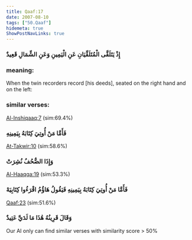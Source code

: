```yaml
---
title: Qaaf:17
date: 2007-08-10
tags: ["50.Qaaf"]
hidemeta: true 
ShowPostNavLinks: true 
---
```

### إِذْ يَتَلَقَّى الْمُتَلَقِّيَانِ عَنِ الْيَمِينِ وَعَنِ الشِّمَالِ قَعِيدٌ
### meaning: 
When the twin recorders record [his deeds], seated on the right hand and on the left:
### similar verses: 

[Al-Inshiqaaq:7](/84/7) (sim:69.4%)

### فَأَمَّا مَنْ أُوتِيَ كِتَابَهُ بِيَمِينِهِ

[At-Takwir:10](/81/10) (sim:58.6%)

### وَإِذَا الصُّحُفُ نُشِرَتْ

[Al-Haaqqa:19](/69/19) (sim:53.3%)

### فَأَمَّا مَنْ أُوتِيَ كِتَابَهُ بِيَمِينِهِ فَيَقُولُ هَاؤُمُ اقْرَءُوا كِتَابِيَهْ

[Qaaf:23](/50/23) (sim:51.6%)

### وَقَالَ قَرِينُهُ هَٰذَا مَا لَدَيَّ عَتِيدٌ

Our AI only can find similar verses with similarity score > 50% 
